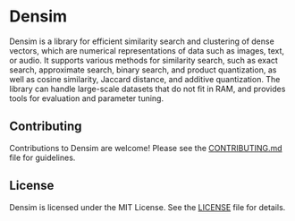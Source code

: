 # Densim

Densim is a library for efficient similarity search and clustering of dense vectors, which are numerical representations of data such as images, text, or audio. It supports various methods for similarity search, such as exact search, approximate search, binary search, and product quantization, as well as cosine similarity, Jaccard distance, and additive quantization. The library can handle large-scale datasets that do not fit in RAM, and provides tools for evaluation and parameter tuning.

## Contributing

Contributions to Densim are welcome! Please see the [CONTRIBUTING.md](CONTRIBUTING.md) file for guidelines.

## License

Densim is licensed under the MIT License. See the [LICENSE](LICENSE) file for details.
